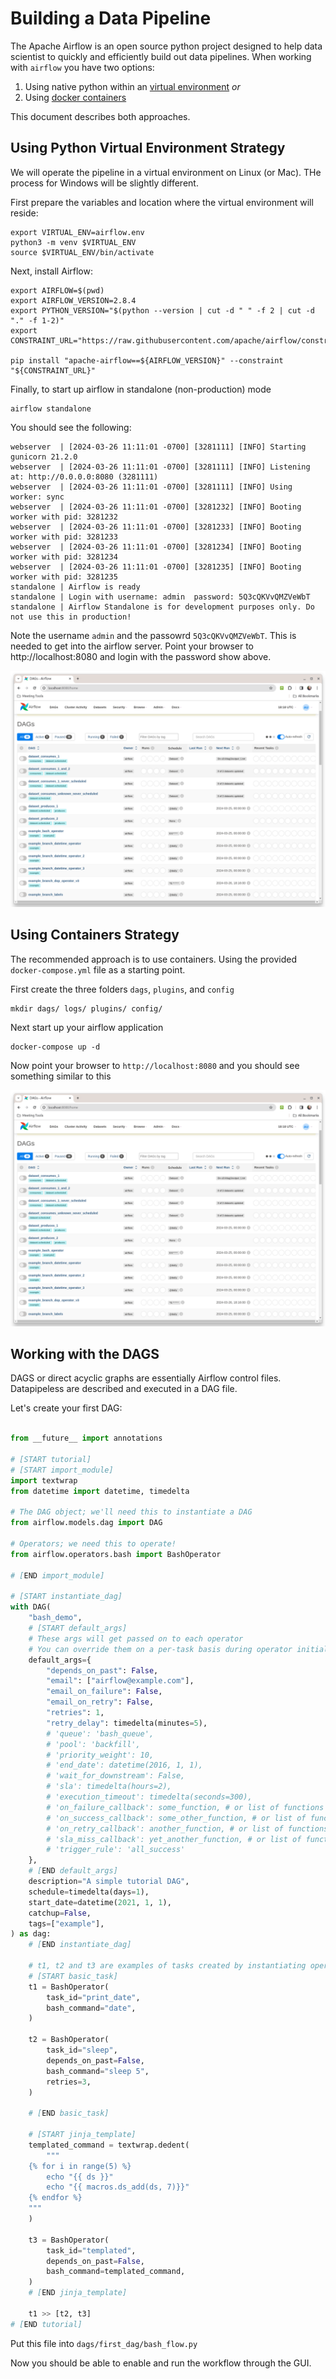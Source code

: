 # Building a Data Pipeline

The Apache Airflow is an open source python project designed to help data scientist to quickly and efficiently build out data pipelines.  When working with `airflow` you have two options:

1. Using native python within an [virtual environment](#using-python-virtual-environment-strategy) _or_
2. Using [docker containers](#using-containers-strategy)

This document describes both approaches.

## Using Python Virtual Environment Strategy

We will operate the pipeline in a virtual environment on Linux (or Mac). THe process for Windows will be slightly different.

First prepare the variables and location where the virtual environment will reside:

```
export VIRTUAL_ENV=airflow.env
python3 -m venv $VIRTUAL_ENV
source $VIRTUAL_ENV/bin/activate
```

Next, install Airflow:

```
export AIRFLOW=$(pwd)
export AIRFLOW_VERSION=2.8.4
export PYTHON_VERSION="$(python --version | cut -d " " -f 2 | cut -d "." -f 1-2)"
export CONSTRAINT_URL="https://raw.githubusercontent.com/apache/airflow/constraints-${AIRFLOW_VERSION}/constraints-${PYTHON_VERSION}.txt"

pip install "apache-airflow==${AIRFLOW_VERSION}" --constraint "${CONSTRAINT_URL}"
```

Finally, to start up airflow in standalone (non-production) mode

```
airflow standalone
```

You should see the following:

```
webserver  | [2024-03-26 11:11:01 -0700] [3281111] [INFO] Starting gunicorn 21.2.0
webserver  | [2024-03-26 11:11:01 -0700] [3281111] [INFO] Listening at: http://0.0.0.0:8080 (3281111)
webserver  | [2024-03-26 11:11:01 -0700] [3281111] [INFO] Using worker: sync
webserver  | [2024-03-26 11:11:01 -0700] [3281232] [INFO] Booting worker with pid: 3281232
webserver  | [2024-03-26 11:11:01 -0700] [3281233] [INFO] Booting worker with pid: 3281233
webserver  | [2024-03-26 11:11:01 -0700] [3281234] [INFO] Booting worker with pid: 3281234
webserver  | [2024-03-26 11:11:01 -0700] [3281235] [INFO] Booting worker with pid: 3281235
standalone | Airflow is ready
standalone | Login with username: admin  password: 5Q3cQKVvQMZVeWbT
standalone | Airflow Standalone is for development purposes only. Do not use this in production!
```

Note the username `admin` and the passowrd `5Q3cQKVvQMZVeWbT`.  This is needed to get into the airflow server.  Point your browser to http://localhost:8080 and login with the password show above.

![airflow](resources/airflow.png)

## Using Containers Strategy

The recommended approach is to use containers.  Using the provided `docker-compose.yml` file as a starting point. 

First create the three folders `dags`, `plugins`, and `config`

```
mkdir dags/ logs/ plugins/ config/
```

Next start up your airflow application

```
docker-compose up -d
```

Now point your browser to `http://localhost:8080` and you should see something similar to this

![airflow](resources/airflow.png)



## Working with the DAGS

DAGS or direct acyclic graphs are essentially Airflow control files.  Datapipeless are described and executed in a DAG file.

Let's create your first DAG:

```python

from __future__ import annotations

# [START tutorial]
# [START import_module]
import textwrap
from datetime import datetime, timedelta

# The DAG object; we'll need this to instantiate a DAG
from airflow.models.dag import DAG

# Operators; we need this to operate!
from airflow.operators.bash import BashOperator

# [END import_module]

# [START instantiate_dag]
with DAG(
    "bash_demo",
    # [START default_args]
    # These args will get passed on to each operator
    # You can override them on a per-task basis during operator initialization
    default_args={
        "depends_on_past": False,
        "email": ["airflow@example.com"],
        "email_on_failure": False,
        "email_on_retry": False,
        "retries": 1,
        "retry_delay": timedelta(minutes=5),
        # 'queue': 'bash_queue',
        # 'pool': 'backfill',
        # 'priority_weight': 10,
        # 'end_date': datetime(2016, 1, 1),
        # 'wait_for_downstream': False,
        # 'sla': timedelta(hours=2),
        # 'execution_timeout': timedelta(seconds=300),
        # 'on_failure_callback': some_function, # or list of functions
        # 'on_success_callback': some_other_function, # or list of functions
        # 'on_retry_callback': another_function, # or list of functions
        # 'sla_miss_callback': yet_another_function, # or list of functions
        # 'trigger_rule': 'all_success'
    },
    # [END default_args]
    description="A simple tutorial DAG",
    schedule=timedelta(days=1),
    start_date=datetime(2021, 1, 1),
    catchup=False,
    tags=["example"],
) as dag:
    # [END instantiate_dag]

    # t1, t2 and t3 are examples of tasks created by instantiating operators
    # [START basic_task]
    t1 = BashOperator(
        task_id="print_date",
        bash_command="date",
    )

    t2 = BashOperator(
        task_id="sleep",
        depends_on_past=False,
        bash_command="sleep 5",
        retries=3,
    )

    # [END basic_task]

    # [START jinja_template]
    templated_command = textwrap.dedent(
        """
    {% for i in range(5) %}
        echo "{{ ds }}"
        echo "{{ macros.ds_add(ds, 7)}}"
    {% endfor %}
    """
    )

    t3 = BashOperator(
        task_id="templated",
        depends_on_past=False,
        bash_command=templated_command,
    )
    # [END jinja_template]

    t1 >> [t2, t3]
# [END tutorial]
```

Put this file into `dags/first_dag/bash_flow.py`

Now you should be able to enable and run the workflow through the GUI.
